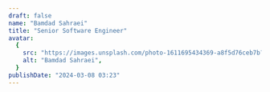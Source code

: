 ```yaml
---
draft: false
name: "Bamdad Sahraei"
title: "Senior Software Engineer"
avatar:
  {
    src: "https://images.unsplash.com/photo-1611695434369-a8f5d76ceb7b?&fit=crop&w=280",
    alt: "Bamdad Sahraei",
  }
publishDate: "2024-03-08 03:23"
---
```

